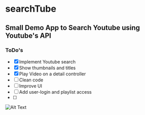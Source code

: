# searchTube
## Small Demo App to Search Youtube using Youtube's API

### ToDo's
- [x] Implement Youtube search
- [x] Show thumbnails and titles
- [x] Play Video on a detail controller
- [ ] Clean code
- [ ] Improve UI
- [ ] Add user-login and playlist access
- [ ] 

![Alt Text](searchTube.gif)
